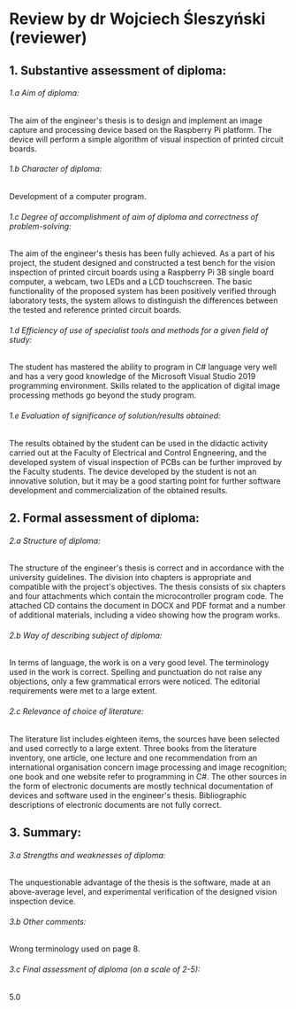 # Review by dr Wojciech Śleszyński (reviewer)

## 1. Substantive assessment of diploma:

###### 1.a Aim of diploma:
The aim of the engineer's thesis is to design and implement an image capture and processing device based on the Raspberry Pi platform. The device will perform a simple algorithm of visual inspection of printed circuit boards.

###### 1.b Character of diploma:
Development of a computer program.

###### 1.c Degree of accomplishment of aim of diploma and correctness of problem-solving:
The aim of the engineer's thesis has been fully achieved. As a part of his project, the student designed and constructed a test bench for the vision inspection of printed circuit boards using a Raspberry Pi 3B single board computer, a webcam, two LEDs and a LCD touchscreen. The basic functionality of the proposed system has been positively verified through laboratory tests, the system allows to distinguish the differences between the tested and reference printed circuit boards.

###### 1.d Efficiency of use of specialist tools and methods for a given field of study:
The student has mastered the ability to program in C# language very well and has a very good knowledge of the Microsoft Visual Studio 2019 programming environment. Skills related to the application of digital image processing methods go beyond the study program.

###### 1.e Evaluation of significance of solution/results obtained:
The results obtained by the student can be used in the didactic activity carried out at the Faculty of Electrical and Control Engneering, and the developed system of visual inspection of PCBs can be further improved by the Faculty students. The device developed by the student is not an innovative solution, but it may be a good starting point for further software development and commercialization of the obtained results.

## 2. Formal assessment of diploma:

###### 2.a Structure of diploma:
The structure of the engineer's thesis is correct and in accordance with the university guidelines. The division into chapters is appropriate and compatible with the project's objectives. The thesis consists of six chapters and four attachments which contain the microcontroller program code. The attached CD contains the document in DOCX and PDF format and a number of additional materials, including a video showing how the program works.

###### 2.b Way of describing subject of diploma:
In terms of language, the work is on a very good level. The terminology used in the work is correct. Spelling and punctuation do not raise any objections, only a few grammatical errors were noticed. The editorial requirements were met to a large extent.

###### 2.c Relevance of choice of literature:
The literature list includes eighteen items, the sources have been selected and used correctly to a large extent. Three books from the literature inventory, one article, one lecture and one recommendation from an international organisation concern image processing and image recognition; one book and one website refer to programming in C#. The other sources in the form of electronic documents are mostly technical documentation of devices and software used in the engineer's thesis. Bibliographic descriptions of electronic documents are not fully correct.

## 3. Summary:

###### 3.a Strengths and weaknesses of diploma: 
The unquestionable advantage of the thesis is the software, made at an above-average level, and experimental verification of the designed vision inspection device.

###### 3.b Other comments:
Wrong terminology used on page 8.

###### 3.c Final assessment of diploma (on a scale of 2-5): 
5.0
